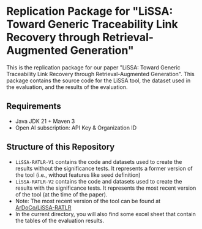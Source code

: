 
# Replication Package for "LiSSA: Toward Generic Traceability Link Recovery through Retrieval-Augmented Generation"
This is the replication package for our paper "LiSSA: Toward Generic Traceability Link Recovery through Retrieval-Augmented Generation". This package contains the source code for the LiSSA tool, the dataset used in the evaluation, and the results of the evaluation.

## Requirements
- Java JDK 21 + Maven 3
- Open AI subscription: API Key & Organization ID

## Structure of this Repository
* `LiSSA-RATLR-V1` contains the code and datasets used to create the results without the significance tests. It represents a former version of the tool (i.e., without features like seed definition)
* `LiSSA-RATLR-V2` contains the code and datasets used to create the results with the significance tests. It represents the most recent version of the tool (at the time of the paper).
* Note: The most recent version of the tool can be found at [ArDoCo/LiSSA-RATLR](https://github.com/ArDoCo/LiSSA-RATLR)
* In the current directory, you will also find some excel sheet that contain the tables of the evaluation results.
